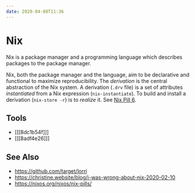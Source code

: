 ```yaml
---
date: 2020-04-08T11:36
---
```


# Nix

Nix is a package manager and a programming language which describes
packages to the package manager.

Nix, both the package manager and the language, aim to be declarative
and functional to maximize reproducibility. The _derivation_ is the
central abstraction of the Nix system. A derivation (`.drv` file) is
a set of attributes _instantiated_ from a Nix expression
(`nix-instantiate`). To build and install a derivation (`nix-store
-r`) is to _realize_ it. See [Nix Pill 6][01].

## Tools

- [[[8dc1b54f]]]
- [[[8adf4e26]]]

## See Also

- https://github.com/target/lorri
- https://christine.website/blog/i-was-wrong-about-nix-2020-02-10
- https://nixos.org/nixos/nix-pills/

[01]: https://nixos.org/nixos/nix-pills/our-first-derivation.html#idm140737320426944
